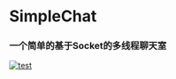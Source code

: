 # SimpleChat
### 一个简单的基于Socket的多线程聊天室
[![test](https://img.shields.io/circleci/build/github/jaryarbn/SimpleChat/master)](https://app.circleci.com/pipelines/github/jaryarbn/SimpleChat/2/workflows/5b7395ea-940c-4f0a-ac6e-154df3892308/jobs/2/steps)

